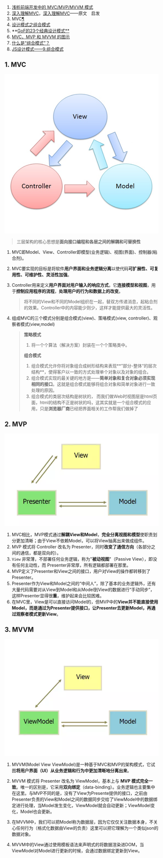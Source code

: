 1. [浅析前端开发中的 MVC/MVP/MVVM 模式](https://juejin.im/post/593021272f301e0058273468)
2. [深入理解MVC](<https://blog.csdn.net/zuiyingong6567/article/details/80150834>)，[深入理解MVC](<https://zhuanlan.zhihu.com/p/35680070>)——原文　启发
3. MVC[¶](http://www.digpage.com/mvc.html#mvc)
4. [设计模式之组合模式](https://www.cnblogs.com/snaildev/p/7647190.html)
5. **[GoF的23个经典设计模式**](<https://blog.csdn.net/slowlifes/article/details/17884169>)
6. [MVC，MVP 和 MVVM 的图示](http://www.ruanyifeng.com/blog/2015/02/mvcmvp_mvvm.html)
7. [什么是“组合模式”？](<http://www.fly63.com/article/detial/2838>)
8. [JS设计模式——9.组合模式](https://www.cnblogs.com/JChen666/p/3645038.html)

## 1. MVC

![](../img/MVC.jpg)



> 三层架构的核心思想是**面向接口编程和各层之间的解耦和可替换性**

1. MVC即Model、View、Controller即模型(业务逻辑)、视图(界面)、控制器(粘合剂)。

2. MVC要实现的目标是将软件**用户界面和业务逻辑分离**以使代码**可扩展性、可复用性、可维护性、灵活性加强**。

3. Controller用来定义**用户界面对用户输入的响应方式**，它**连接模型和视图**，用于**控制应用程序的流程**，**处理用户的行为和数据上的改变**。

   > 将不同的View和不同的Model组织在一起，替双方传递消息，起粘合剂的效果。Controller中的内容能少则少，这样才能提供最大的灵活性。

4. 组成MVC的三个模式分别是组合模式(view)、策咯模式(view, controller)、观察者模式(view,model)

   > **策略模式**
   >
   > 1. 将一个个算法（解决方案）封装在一个个策略类中。
   >
   > **组合模式**
   >
   > 1. 组合模式允许你将对象组合成树形结构来表现**”部分-整体“的层次结构**，使得客户以一致的方式处理单个对象以及对象的组合。
   > 2. 组合模式实现的最关键的地方是——**简单对象和复合对象必须实现相同的接口**。这就是组合模式能够将组合对象和简单对象进行一致处理的原因。
   > 3. 组合模式的类层次结构是树状的， 而我们做Web时视图层是html页面，html的结构不正是树状的吗，这其实就是一个组合模式的应用，只是**浏览器厂商**已经把界面相关的工作帮我们做掉了

## 2. MVP

![](../img/MVP.png)

1. MVC相比，MVP模式通过**解耦View和Model**，**完全分离视图和模型**使职责划分更加清晰；由于View不依赖Model，可以将View抽离出来做成组件。
2. MVP 模式将 Controller 改名为 Presenter，同时**改变了通信方向**（各部分之间的通信，都是双向的）。
3. `View` 非常薄，不部署任何业务逻辑，称为"**被动视图**"（Passive View），即没有任何主动性，而 Presenter非常厚，所有逻辑都部署在那里。
4. MVP定义了Presenter和View之间的接口，用户对View的操作都转移到了Presenter。
5. Presenter作为View和Model之间的“中间人”，除了基本的业务逻辑外，还有大量代码需要对从View到Model和从Model到View的数据进行“手动同步”，这样Presenter显得很**重**，维护起来会比较困难。
6. 在MVC里，View是可以直接访问Model的，但MVP中的**View并不能直接使用Model，而是通过为Presenter提供接口，让Presenter去更新Model，再通过观察者模式更新View**。

## 3. MVVM

![](../img/MVVM.png)

1. MVVM(Model View ViewModel)是一种基于MVC和MVP的架构模式，它试图**将用户界面（UI）从业务逻辑和行为中更加清晰地分离出来**。

2. MVVM 模式将 Presenter 改名为 ViewModel，基本上与 **MVP 模式完全一致**。唯一的区别是，它采用**双向绑定**（data-binding）。业务逻辑也主要集中在这里。与MVP不同的是，没有了View为Presente提供的接口，之前由Presenter负责的View和Model之间的数据同步交给了ViewModel中的数据绑定进行处理，当Model发生变化，ViewModel就会自动更新；ViewModel变化，Model也会更新。
3. 在MVVM中，我们可以把Model称为数据层，因为它仅仅关注数据本身，不关心任何行为（格式化数据由View的负责）这里可以把它理解为一个类似json的数据对象。
4. MVVM中的View通过使用模板语法来声明式的将数据渲染进DOM，当ViewModel对Model进行更新的时候，会通过数据绑定更新到View。